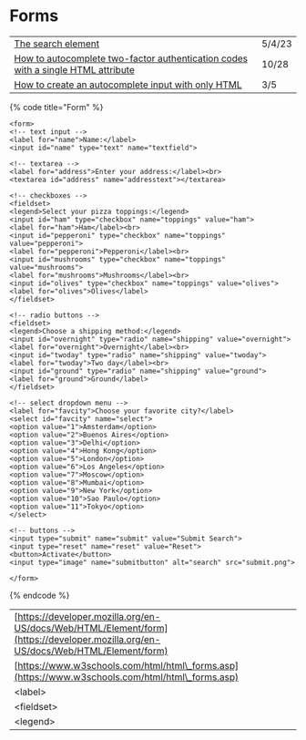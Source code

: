 # Forms

|                                                                                                                                                                                                |        |
| ---------------------------------------------------------------------------------------------------------------------------------------------------------------------------------------------- | ------ |
| [The search element](https://www.scottohara.me/blog/2023/03/24/search-element.html?utm\_source=newsletter\&utm\_medium=email\&utm\_campaign=wdrl-311)                                          | 5/4/23 |
| [How to autocomplete two-factor authentication codes with a single HTML attribute](https://gomakethings.com/how-to-autocomplete-two-factor-authentication-codes-with-a-single-html-attribute/) | 10/28  |
| [How to create an autocomplete input with only HTML](https://gomakethings.com/how-to-create-an-autocomplete-input-with-only-html/?mc\_cid=c61de3cb62\&mc\_eid=\[UNIQID])                       | 3/5    |

{% code title="Form" %}
```markup
<form>
<!-- text input -->
<label for="name">Name:</label>
<input id="name" type="text" name="textfield">

<!-- textarea -->
<label for="address">Enter your address:</label><br>
<textarea id="address" name="addresstext"></textarea>

<!-- checkboxes -->
<fieldset>
<legend>Select your pizza toppings:</legend>
<input id="ham" type="checkbox" name="toppings" value="ham">
<label for="ham">Ham</label><br>
<input id="pepperoni" type="checkbox" name="toppings" value="pepperoni">
<label for="pepperoni">Pepperoni</label><br>
<input id="mushrooms" type="checkbox" name="toppings" value="mushrooms">
<label for="mushrooms">Mushrooms</label><br>
<input id="olives" type="checkbox" name="toppings" value="olives">
<label for="olives">Olives</label>
</fieldset>

<!-- radio buttons -->
<fieldset>
<legend>Choose a shipping method:</legend>
<input id="overnight" type="radio" name="shipping" value="overnight">
<label for="overnight">Overnight</label><br>
<input id="twoday" type="radio" name="shipping" value="twoday">
<label for="twoday">Two day</label><br>
<input id="ground" type="radio" name="shipping" value="ground">
<label for="ground">Ground</label>
</fieldset>

<!-- select dropdown menu -->
<label for="favcity">Choose your favorite city?</label>
<select id="favcity" name="select">
<option value="1">Amsterdam</option>
<option value="2">Buenos Aires</option>
<option value="3">Delhi</option>
<option value="4">Hong Kong</option>
<option value="5">London</option>
<option value="6">Los Angeles</option>
<option value="7">Moscow</option>
<option value="8">Mumbai</option>
<option value="9">New York</option>
<option value="10">Sao Paulo</option>
<option value="11">Tokyo</option>
</select>

<!-- buttons -->
<input type="submit" name="submit" value="Submit Search">
<input type="reset" name="reset" value="Reset">
<button>Activate</button>
<input type="image" name="submitbutton" alt="search" src="submit.png">

</form>
```
{% endcode %}

|                                                                                                                                  |   |
| -------------------------------------------------------------------------------------------------------------------------------- | - |
| [https://developer.mozilla.org/en-US/docs/Web/HTML/Element/form](https://developer.mozilla.org/en-US/docs/Web/HTML/Element/form) |   |
| [https://www.w3schools.com/html/html\_forms.asp](https://www.w3schools.com/html/html\_forms.asp)                                 |   |
| \<label>                                                                                                                         |   |
| \<fieldset>                                                                                                                      |   |
| \<legend>                                                                                                                        |   |
